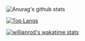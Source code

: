 ![Anurag's github stats](https://github-readme-stats.vercel.app/api?username=youzipi&show_icons=true)

[![Top Langs](https://github-readme-stats.vercel.app/api/top-langs/?username=youzipi)](https://github.com/anuraghazra/github-readme-stats)


[![willianrod's wakatime stats](https://github-readme-stats.vercel.app/api/wakatime?username=9dcf831f-e1e7-463e-822a-9241740bc1a1&layout=compact)](https://github.com/anuraghazra/github-readme-stats)
